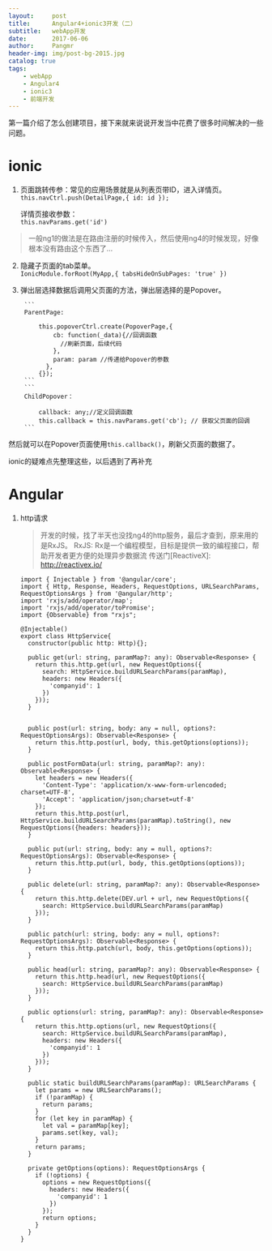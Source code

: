 ```yaml
---
layout:     post
title:      Angular4+ionic3开发（二）
subtitle:   webApp开发
date:       2017-06-06
author:     Pangmr
header-img: img/post-bg-2015.jpg
catalog: true
tags:
    - webApp
    - Angular4
    - ionic3
    - 前端开发
---
```


第一篇介绍了怎么创建项目，接下来就来说说开发当中花费了很多时间解决的一些问题。

# ionic

1. 页面跳转传参：常见的应用场景就是从列表页带ID，进入详情页。<br/>
        ```
        this.navCtrl.push(DetailPage,{ id: id });
        ```

   详情页接收参数：<br/>
        ```
        this.navParams.get('id')
        ```
> 一般ng1的做法是在路由注册的时候传入，然后使用ng4的时候发现，好像根本没有路由这个东西了...

2. 隐藏子页面的tab菜单。<br/>
        ```
        IonicModule.forRoot(MyApp,{ tabsHideOnSubPages: 'true' })
        ```

3. 弹出层选择数据后调用父页面的方法，弹出层选择的是Popover。<br/>

        ```
        ParentPage:

            this.popoverCtrl.create(PopoverPage,{
                cb: function(_data){//回调函数
                  //刷新页面，后续代码
                },
                param: param //传递给Popover的参数
              },
            {});
        ```
        ```
        ChildPopover：

            callback: any;//定义回调函数
            this.callback = this.navParams.get('cb'); // 获取父页面的回调
        ```
然后就可以在Popover页面使用`this.callback()`，刷新父页面的数据了。

ionic的疑难点先整理这些，以后遇到了再补充

# Angular
1. http请求
    > 开发的时候，找了半天也没找ng4的http服务，最后才查到，原来用的是RxJS。
    > RxJS: Rx是一个编程模型，目标是提供一致的编程接口，帮助开发者更方便的处理异步数据流
    > 传送门[ReactiveX]: http://reactivex.io/

    ```
    import { Injectable } from '@angular/core';
    import { Http, Response, Headers, RequestOptions, URLSearchParams, RequestOptionsArgs } from '@angular/http';
    import 'rxjs/add/operator/map';
    import 'rxjs/add/operator/toPromise';
    import {Observable} from "rxjs";

    @Injectable()
    export class HttpService{
      constructor(public http: Http){};

      public get(url: string, paramMap?: any): Observable<Response> {
        return this.http.get(url, new RequestOptions({
          search: HttpService.buildURLSearchParams(paramMap),
          headers: new Headers({
            'companyid': 1
          })
        }));
      }


      public post(url: string, body: any = null, options?: RequestOptionsArgs): Observable<Response> {
        return this.http.post(url, body, this.getOptions(options));
      }

      public postFormData(url: string, paramMap?: any): Observable<Response> {
        let headers = new Headers({
          'Content-Type': 'application/x-www-form-urlencoded; charset=UTF-8',
          'Accept': 'application/json;charset=utf-8'
        });
        return this.http.post(url, HttpService.buildURLSearchParams(paramMap).toString(), new RequestOptions({headers: headers}));
      }

      public put(url: string, body: any = null, options?: RequestOptionsArgs): Observable<Response> {
        return this.http.put(url, body, this.getOptions(options));
      }

      public delete(url: string, paramMap?: any): Observable<Response> {
        return this.http.delete(DEV.url + url, new RequestOptions({
          search: HttpService.buildURLSearchParams(paramMap)
        }));
      }

      public patch(url: string, body: any = null, options?: RequestOptionsArgs): Observable<Response> {
        return this.http.patch(url, body, this.getOptions(options));
      }

      public head(url: string, paramMap?: any): Observable<Response> {
        return this.http.head(url, new RequestOptions({
          search: HttpService.buildURLSearchParams(paramMap)
        }));
      }

      public options(url: string, paramMap?: any): Observable<Response> {
        return this.http.options(url, new RequestOptions({
          search: HttpService.buildURLSearchParams(paramMap),
          headers: new Headers({
            'companyid': 1
          })
        }));
      }

      public static buildURLSearchParams(paramMap): URLSearchParams {
        let params = new URLSearchParams();
        if (!paramMap) {
          return params;
        }
        for (let key in paramMap) {
          let val = paramMap[key];
          params.set(key, val);
        }
        return params;
      }

      private getOptions(options): RequestOptionsArgs {
        if (!options) {
          options = new RequestOptions({
            headers: new Headers({
              'companyid': 1
            })
          });
          return options;
        }
      }
    }


    ```

































